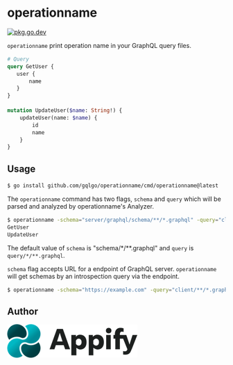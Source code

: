# operationname

[![pkg.go.dev][gopkg-badge]][gopkg]

`operationname` print operation name in your GraphQL query files.

```graphql
# Query
query GetUser {
   user {
       name
   } 
}

mutation UpdateUser($name: String!) {
    updateUser(name: $name) {
        id
        name
    }
}
```

## Usage

```sh
$ go install github.com/gqlgo/operationname/cmd/operationname@latest
```

The `operationname` command has two flags, `schema` and `query` which will be parsed and analyzed by operationname's Analyzer.

```sh
$ operationname -schema="server/graphql/schema/**/*.graphql" -query="client/**/*.graphql"
GetUser
UpdateUser
```

The default value of `schema` is "schema/*/**.graphql" and `query` is `query/*/**.graphql`.

`schema` flag accepts URL for a endpoint of GraphQL server.
`operationname` will get schemas by an introspection query via the endpoint.

```sh
$ operationname -schema="https://example.com" -query="client/**/*.graphql"
```


## Author

[![Appify Technologies, Inc.](appify-logo.png)](http://github.com/appify-technologies)

<!-- links -->
[gopkg]: https://pkg.go.dev/github.com/gqlgo/operationname
[gopkg-badge]: https://pkg.go.dev/badge/github.com/gqlgo/operationname?status.svg
